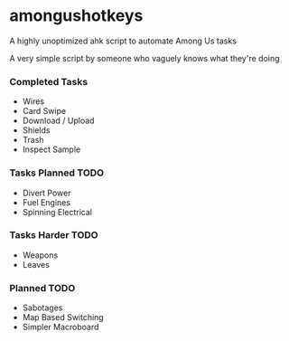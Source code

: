 # amongushotkeys
A highly unoptimized ahk script to automate Among Us tasks 

A very simple script by someone who vaguely knows what they're doing

### Completed Tasks
 - Wires
 - Card Swipe
 - Download / Upload
 - Shields
 - Trash
 - Inspect Sample

### Tasks Planned TODO
 - Divert Power
 - Fuel Engines
 - Spinning Electrical

 ### Tasks Harder TODO
 - Weapons
 - Leaves

 ### Planned TODO
 - Sabotages
 - Map Based Switching
 - Simpler Macroboard
